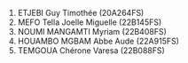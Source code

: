 1. ETJEBI Guy Timothée (20A264FS)
2. MEFO Tella Joelle Miguelle (22B145FS)
3. NOUMI MANGAMTI Myriam (22B408FS)
4. HOUAMBO MGBAM Abbe Aude (22A915FS)
5. TEMGOUA Chérone Varesa (22B088FS)
